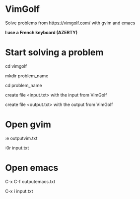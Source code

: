 # VimGolf
Solve problems from https://vimgolf.com/ with gvim and emacs

**I use a French keyboard (AZERTY)**

# Start solving a problem

cd vimgolf

mkdir problem_name

cd problem_name

create file <input.txt> with the input from VimGolf

create file <output.txt> with the output from VimGolf

# Open gvim

:e outputvim.txt

:0r input.txt


# Open emacs

C-x C-f outputemacs.txt

C-x i input.txt
